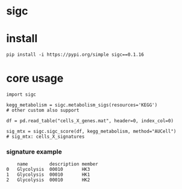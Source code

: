 # sigc

# install
`pip install -i https://pypi.org/simple sigc==0.1.16`

# core usage
```
import sigc

kegg_metabolism = sigc.metabolism_sigs(resources='KEGG')
# other custom also support

df = pd.read_table("cells_X_genes.mat", header=0, index_col=0)

sig_mtx = sigc.sigc_score(df, kegg_metabolism, method="AUCell")
# sig_mtx: cells_X_signatures
```
### signature example
```
	name	    description	member
0	Glycolysis	00010	    HK3
1	Glycolysis	00010	    HK1
2	Glycolysis	00010	    HK2
```